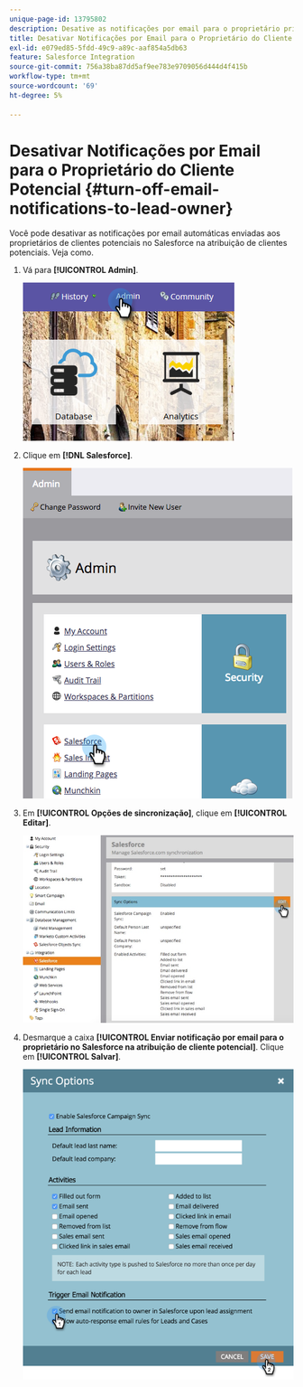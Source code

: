 ```yaml
---
unique-page-id: 13795802
description: Desative as notificações por email para o proprietário principal - Documentação do Marketo - Documentação do produto
title: Desativar Notificações por Email para o Proprietário do Cliente Potencial
exl-id: e079ed85-5fdd-49c9-a89c-aaf854a5db63
feature: Salesforce Integration
source-git-commit: 756a38ba87dd5af9ee783e9709056d444d4f415b
workflow-type: tm+mt
source-wordcount: '69'
ht-degree: 5%

---
```


# Desativar Notificações por Email para o Proprietário do Cliente Potencial {#turn-off-email-notifications-to-lead-owner}

Você pode desativar as notificações por email automáticas enviadas aos proprietários de clientes potenciais no Salesforce na atribuição de clientes potenciais. Veja como.

1. Vá para **[!UICONTROL Admin]**.

   ![](assets/admin-1.png)

1. Clique em **[!DNL Salesforce]**.

   ![](assets/adminsalesforce.png)

1. Em **[!UICONTROL Opções de sincronização]**, clique em **[!UICONTROL Editar]**.

   ![](assets/salesforcesummary2.jpg)

1. Desmarque a caixa **[!UICONTROL Enviar notificação por email para o proprietário no Salesforce na atribuição de cliente potencial]**. Clique em **[!UICONTROL Salvar]**.

   ![](assets/new-screen.png)
